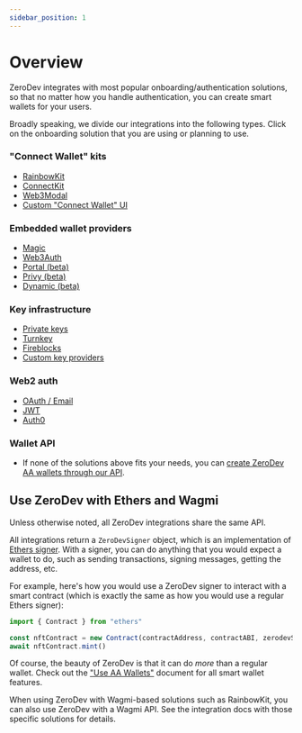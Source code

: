 ```yaml
---
sidebar_position: 1
---
```


# Overview

ZeroDev integrates with most popular onboarding/authentication solutions, so that no matter how you handle authentication, you can create smart wallets for your users.

Broadly speaking, we divide our integrations into the following types.  Click on the onboarding solution that you are using or planning to use.

### "Connect Wallet" kits

- [RainbowKit](/create-wallets/connect-wallet-kits/rainbowkit)
- [ConnectKit](/create-wallets/connect-wallet-kits/connectkit)
- [Web3Modal](/create-wallets/connect-wallet-kits/web3modal)
- [Custom "Connect Wallet" UI](/create-wallets/connect-wallet-kits/custom-connect-wallet)

### Embedded wallet providers

- [Magic](/create-wallets/embedded-wallet-providers/magic)
- [Web3Auth](/create-wallets/embedded-wallet-providers/web3auth)
- [Portal (beta)](/create-wallets/embedded-wallet-providers/portal)
- [Privy (beta)](/create-wallets/embedded-wallet-providers/privy)
- [Dynamic (beta)](/create-wallets/embedded-wallet-providers/dynamic)

### Key infrastructure

- [Private keys](/create-wallets/key-providers/private-keys)
- [Turnkey](/create-wallets/key-providers/turnkey)
- [Fireblocks](/create-wallets/key-providers/fireblocks)
- [Custom key providers](/create-wallets/key-providers/custom-key-providers)

### Web2 auth

- [OAuth / Email](/create-wallets/web2-auth/oauth-email)
- [JWT](/create-wallets/web2-auth/jwt)
- [Auth0](/create-wallets/web2-auth/auth0)

### Wallet API

- If none of the solutions above fits your needs, you can [create ZeroDev AA wallets through our API](/create-wallets/api).

## Use ZeroDev with Ethers and Wagmi

Unless otherwise noted, all ZeroDev integrations share the same API.

All integrations return a `ZeroDevSigner` object, which is an implementation of [Ethers signer](https://docs.ethers.org/v5/api/signer/).  With a signer, you can do anything that you would expect a wallet to do, such as sending transactions, signing messages, getting the address, etc.

For example, here's how you would use a ZeroDev signer to interact with a smart contract (which is exactly the same as how you would use a regular Ethers signer):

```typescript
import { Contract } from "ethers"

const nftContract = new Contract(contractAddress, contractABI, zerodevSigner)
await nftContract.mint()
```

Of course, the beauty of ZeroDev is that it can do *more* than a regular wallet.  Check out the ["Use AA Wallets"](/use-wallets/overview) document for all smart wallet features.

When using ZeroDev with Wagmi-based solutions such as RainbowKit, you can also use ZeroDev with a Wagmi API.  See the integration docs with those specific solutions for details.